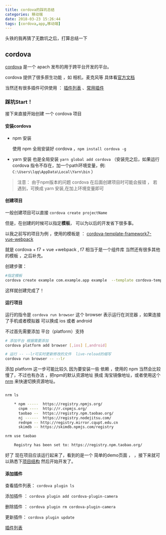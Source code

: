 ```yaml
---
title: cordova的踩坑总结
categories: 移动端
date: 2018-03-23 15:26:44
tags: [cordova,app,移动端]
---
```


头铁的我再猜了无数坑之后，打算总结一下

<!-- more -->

## cordova

[cordova](http://cordova.apache.org/) 是一个 apach 发布的用于跨平台开发的平台。

cordova 提供了很多原生功能 ，如 相机，麦克风等 具体看[官方文档](http://cordova.apache.org/docs/en/latest/reference/cordova-plugin-battery-status/index.html)

当然还有很多插件可供使用 ： [插件列表](http://cordova.apache.org/plugins/)
、[常用插件](http://www.hangge.com/blog/cache/detail_1158.html)


### 踩坑Start！

接下来直接开始创建 一个 cordova 项目

#### 安装cordova

- npm 安装

    使用 npm 全局安装好 cordova ，`npm install cordova -g`

- yarn 安装
    也是全局安装 `yarn global add cordova`
    （安装完之后，如果运行 cordova 指令不存在，加一个path环境变量，例: `C:\Users\lqq\AppData\Local\Yarn\bin` ）

> 注意： 由于npm版本的问题 cordova 在后面创建项目时可能会报错 ， 若遇到，可换成 yarn 安装,在加上环境变量即可


#### 创建项目

一般创建项目可以直接 `cordova create projectName`

但是，在创建的时候可以指定**模板**， 可以为以后的开发省下很多事。

以我之前写的项目为例 ，使用的模板是 ： [cordova-template-framework7-vue-webpack](https://github.com/caiobiodere/cordova-template-framework7-vue-webpack)

就是 cordova + f7 + vue +webpack , f7 相当于是一个组件库
当然还有很多其他的模板 ，之后补充。

创建步骤：

```bash
#指定模板
cordova create example com.example.app example  --template cordova-template-framework7-vue-webpack

```

这样就创建完成了！

#### 运行项目

运行的指令是  `cordova run browser` 这个 browser 表示运行在浏览器 ，如果连接了手机或者模拟器 可以换成 ios 或者 android

不过首先需要添加 平台（platform）支持

```bash
# 添加平台 根据需要添加
cordova platform add browser [,ios] [,android]

# 运行 -- --lr可实时更新修改的文件  live-reload的缩写
cordova run browser -- --lr

```
添加 platform 这一步可能比较久 因为要安装一些 依赖 ，使用的 npm 当然会比较慢了，不过也有办法 ，把npm的默认资源地址 换成 淘宝镜像地址，或者使用这个 [nrm](https://github.com/Pana/nrm) 来快速切换资源地址。

```bash

nrm ls

    * npm -----  https://registry.npmjs.org/
      cnpm ----  http://r.cnpmjs.org/
      taobao --  https://registry.npm.taobao.org/
      nj ------  https://registry.nodejitsu.com/
      rednpm -- http://registry.mirror.cqupt.edu.cn
      skimdb -- https://skimdb.npmjs.com/registry

nrm use taobao

    Registry has been set to: https://registry.npm.taobao.org/

```

好了 现在项目应该运行起来了，看到的是一个 简单的demo页面 ， ，接下来就可以熟悉下[项目结构](https://github.com/caiobiodere/cordova-template-framework7-vue-webpack#features) 然后开始开发了。


#### 添加插件
查看插件列表： `cordova plugin ls`

添加插件 ： `cordova plugin add cordova-plugin-camera`

删除插件 ： `cordova plugin rm cordova-plugin-camera`

更新插件： `cordova plugin update`


[插件列表](http://cordova.apache.org/plugins/)
